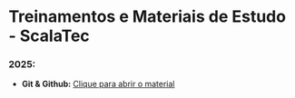 

# Treinamentos e Materiais de Estudo - ScalaTec
### 2025:
- **Git & Github:** [Clique para abrir o material](https://github.com/ScalaTec/Treinamentos/tree/main/git-e-github)


